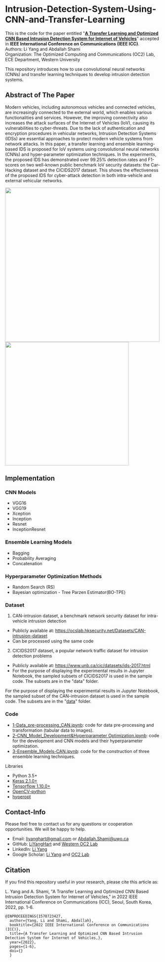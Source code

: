 # Intrusion-Detection-System-Using-CNN-and-Transfer-Learning

This is the code for the paper entitled "**[A Transfer Learning and Optimized CNN Based Intrusion Detection System for Internet of Vehicles](https://arxiv.org/pdf/2109.05013.pdf)**" accepted in **IEEE International Conference on Communications (IEEE ICC)**.  
Authors: Li Yang and Abdallah Shami  
Organization: The Optimized Computing and Communications (OC2) Lab, ECE Department, Western University

This repository introduces how to use convolutional neural networks (CNNs) and transfer learning techniques to develop intrusion detection systems.

## Abstract of The Paper
Modern vehicles, including autonomous vehicles and connected vehicles,  are increasingly connected to the external world, which enables various functionalities and services. However, the improving connectivity also increases the attack surfaces of the Internet of Vehicles (IoV), causing its vulnerabilities to cyber-threats. Due to the lack of authentication and encryption procedures in vehicular networks, Intrusion Detection Systems (IDSs) are essential approaches to protect modern vehicle systems from network attacks. In this paper, a transfer learning and ensemble learning-based IDS is proposed for IoV systems using convolutional neural networks (CNNs) and hyper-parameter optimization techniques. In the experiments, the proposed IDS has demonstrated over 99.25% detection rates and F1-scores on two well-known public benchmark IoV security datasets: the Car-Hacking dataset and the CICIDS2017 dataset. This shows the effectiveness of the proposed IDS for cyber-attack detection in both intra-vehicle and external vehicular networks.

<p float="left">
  <img src="https://github.com/Western-OC2-Lab/Intrusion-Detection-System-Using-CNN-and-Transfer-Learning/blob/main/framework.png" width="500" />
  <img src="https://github.com/Western-OC2-Lab/Intrusion-Detection-System-Using-CNN-and-Transfer-Learning/blob/main/CAN.png" width="400" /> 
</p>

## Implementation 
### CNN Models  
* VGG16
* VGG19
* Xception
* Inception
* Resnet
* InceptionResnet

### Ensemble Learning Models
* Bagging
* Probability Averaging
* Concatenation

### Hyperparameter Optimization Methods
* Random Search (RS)
* Bayesian optimization - Tree Parzen Estimator(BO-TPE)

### Dataset 
1. CAN-intrusion dataset, a benchmark network security dataset for intra-vehicle intrusion detection
* Publicly available at: https://ocslab.hksecurity.net/Datasets/CAN-intrusion-dataset  
* Can be processed using the same code

2. CICIDS2017 dataset, a popular network traffic dataset for intrusion detection problems
* Publicly available at: https://www.unb.ca/cic/datasets/ids-2017.html  
* For the purpose of displaying the experimental results in Jupyter Notebook, the sampled subsets of CICIDS2017 is used in the sample code. The subsets are in the "data" folder.


For the purpose of displaying the experimental results in Jupyter Notebook, the sampled subset of the CAN-intrusion dataset is used in the sample code. The subsets are in the "[data](https://github.com/Western-OC2-Lab/Intrusion-Detection-System-Using-CNN-and-Transfer-Learning/tree/main/data)" folder.

### Code  
* [1-Data_pre-processing_CAN.ipynb](https://github.com/Western-OC2-Lab/Intrusion-Detection-System-Using-CNN-and-Transfer-Learning/blob/main/1-Data_pre-processing_CAN.ipynb): code for data pre-processing and transformation (tabular data to images).  
* [2-CNN_Model_Development&Hyperparameter Optimization.ipynb](https://github.com/Western-OC2-Lab/Intrusion-Detection-System-Using-CNN-and-Transfer-Learning/blob/main/2-CNN_Model_Development%26Hyperparameter%20Optimization.ipynb): code for the development and CNN models and their hyperparameter optimization.
* [3-Ensemble_Models-CAN.ipynb](https://github.com/Western-OC2-Lab/Intrusion-Detection-System-Using-CNN-and-Transfer-Learning/blob/main/3-Ensemble_Models-CAN.ipynb): code for the construction of three ensemble learning techniques.

Libraries  
* Python 3.5+
* [Keras 2.1.0+](https://scikit-learn.org/stable/)  
* [Tensorflow 1.10.0+](https://lightgbm.readthedocs.io/en/latest/)
* [OpenCV-python](https://docs.opencv.org/4.x/d6/d00/tutorial_py_root.html)
* [hyperopt](https://github.com/hyperopt/hyperopt) 

## Contact-Info
Please feel free to contact us for any questions or cooperation opportunities. We will be happy to help.
* Email: [liyanghart@gmail.com](mailto:liyanghart@gmail.com) or [Abdallah.Shami@uwo.ca](mailto:Abdallah.Shami@uwo.ca)
* GitHub: [LiYangHart](https://github.com/LiYangHart) and [Western OC2 Lab](https://github.com/Western-OC2-Lab/)
* LinkedIn: [Li Yang](https://www.linkedin.com/in/li-yang-65a190176/)  
* Google Scholar: [Li Yang](https://scholar.google.com.eg/citations?user=XEfM7bIAAAAJ&hl=en) and [OC2 Lab](https://scholar.google.com.eg/citations?user=oiebNboAAAAJ&hl=en)

## Citation
If you find this repository useful in your research, please cite this article as:  

L. Yang and A. Shami, "A Transfer Learning and Optimized CNN Based Intrusion Detection System for Internet of Vehicles," in 2022 IEEE International Conference on Communications (ICC), Seoul, South Korea, 2022, pp. 1-6.

```
@INPROCEEDINGS{1570723427,
  author={Yang, Li and Shami, Abdallah},
  booktitle={2022 IEEE International Conference on Communications (ICC)}, 
  title={A Transfer Learning and Optimized CNN Based Intrusion Detection System for Internet of Vehicles,}, 
  year={2022},
  pages={1-6},
  doi={}
  }
```
